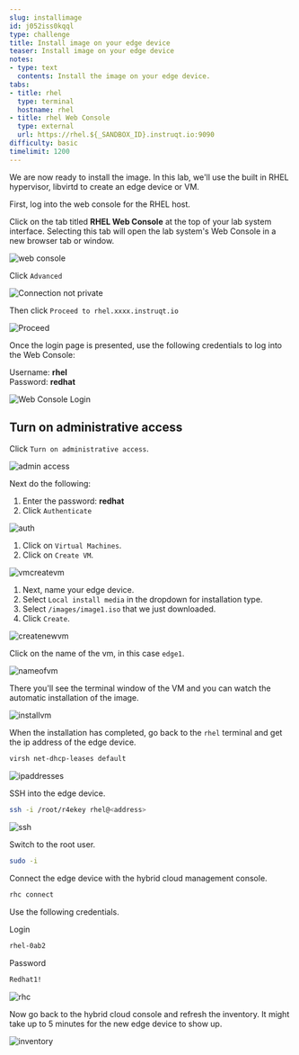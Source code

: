 ```yaml
---
slug: installimage
id: j052iss0kqql
type: challenge
title: Install image on your edge device
teaser: Install image on your edge device
notes:
- type: text
  contents: Install the image on your edge device.
tabs:
- title: rhel
  type: terminal
  hostname: rhel
- title: rhel Web Console
  type: external
  url: https://rhel.${_SANDBOX_ID}.instruqt.io:9090
difficulty: basic
timelimit: 1200
---
```

We are now ready to install the image. In this lab, we'll use the built in RHEL hypervisor, libvirtd to create an edge device or VM.

First, log into the web console for the RHEL host.

Click on the tab titled **RHEL Web Console** at the top of  your lab system interface. Selecting this tab will open the lab system's Web Console in a
new browser tab or window.

![web console](../assets/pop-out-2.png)

Click `Advanced`

![Connection not private](../assets/connection-not-private.png)

Then click `Proceed to rhel.xxxx.instruqt.io`

![Proceed](../assets/proceed.png)

Once the login page is presented, use the following credentials to log into the Web Console:

Username: **rhel**\
Password: **redhat**

![Web Console Login](../assets/Web-console-login.png)

## Turn on administrative access

Click `Turn on administrative access`.

![admin access](../assets/turn-on-admin.png)

Next do the following:

1) Enter the password: **redhat**
2) Click `Authenticate`

![auth](../assets/auth.png)

1) Click on `Virtual Machines`.
2) Click on `Create VM`.

![vmcreatevm](../assets/vmcreatevm.png)

1) Next, name your edge device.
2) Select `Local install media` in the dropdown for installation type.
3) Select `/images/image1.iso` that we just downloaded.
4) Click `Create`.

![createnewvm](../assets/createnewvm.png)

Click on the name of the vm, in this case `edge1`.

![nameofvm](../assets/vmnameclick.png)

There you'll see the terminal window of the VM and you can watch the automatic installation of the image.

![installvm](../assets/install.png)

When the installation has completed, go back to the `rhel` terminal and get the ip address of the edge device.

```bash
virsh net-dhcp-leases default
```

![ipaddresses](../assets/ipaddresses.png)

SSH into the edge device.

```bash
ssh -i /root/r4ekey rhel@<address>
```

![ssh](../assets/ssh.png)

Switch to the root user.

```bash
sudo -i
```

Connect the edge device with the hybrid cloud management console.

```bash
rhc connect
```

Use the following credentials.

Login

```bash
rhel-0ab2
```

Password

```bash
Redhat1!
```

![rhc](../assets/rhcconnect.png)

Now go back to the hybrid cloud console and refresh the inventory. It might take up to 5 minutes for the new edge device to show up.

![inventory](../assets/inventory.png)
